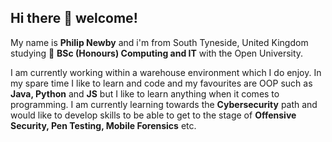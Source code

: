 ## Hi there 👋 welcome!
My name is **Philip Newby** and i'm from South Tyneside, United Kingdom studying 📖 **BSc (Honours) Computing and IT** with the Open University.

I am currently working within a warehouse environment which I do enjoy. In my spare time I like to learn and code and my favourites are OOP such as **Java, Python** and **JS** but I like to learn anything when it comes to programming. I am currently learning towards the **Cybersecurity** path and would like to develop skills to be able to get to the stage of **Offensive Security, Pen Testing, Mobile Forensics** etc.



<!--
**pnewby060/pnewby060** is a ✨ _special_ ✨ repository because its `README.md` (this file) appears on your GitHub profile.

Here are some ideas to get you started:

- 🔭 I’m currently working on ...
- 🌱 I’m currently learning ...
- 👯 I’m looking to collaborate on ...
- 🤔 I’m looking for help with ...
- 💬 Ask me about ...
- 📫 How to reach me: ...
- 😄 Pronouns: ...
- ⚡ Fun fact: ...
-->
